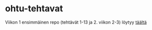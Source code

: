 # ohtu-tehtavat
Viikon 1 ensimmäinen repo (tehtävät 1-13 ja 2. viikon 2-3) löytyy [täältä](https://github.com/skoskipaa/ohtu-viikko1)
